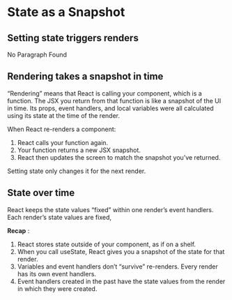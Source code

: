 # State as a Snapshot


## Setting state triggers renders

No Paragraph Found

## Rendering takes a snapshot in time 

“Rendering” means that React is calling your component, which is a function. The JSX you return from that function is like a snapshot of the UI in time. Its props, event handlers, and local variables were all calculated using its state at the time of the render.

When React re-renders a component:

1. React calls your function again.
2. Your function returns a new JSX snapshot.
3. React then updates the screen to match the snapshot you’ve returned.

Setting state only changes it for the next render. 


## State over time

React keeps the state values “fixed” within one render’s event handlers.
Each render’s state values are fixed,

**Recap** :
1. React stores state outside of your component, as if on a shelf.
2. When you call useState, React gives you a snapshot of the state for that render.
3. Variables and event handlers don’t “survive” re-renders. Every render has its own event handlers.
4. Event handlers created in the past have the state values from the render in which they were created.

